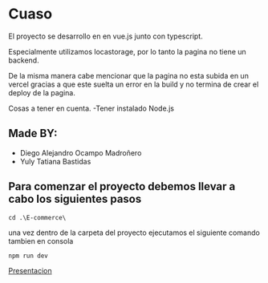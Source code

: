 # Cuaso
El proyecto se desarrollo en en vue.js junto con typescript.

Especialmente utilizamos locastorage, por lo tanto la pagina no tiene un backend.

De la misma manera cabe mencionar que la pagina no esta subida en un vercel gracias a que este suelta un error en la build y no termina de crear el deploy de la pagina.

Cosas a tener en cuenta.
 -Tener instalado Node.js

## Made BY:
 - Diego Alejandro Ocampo Madroñero
 - Yuly Tatiana Bastidas




## Para comenzar el proyecto debemos llevar a cabo los siguientes pasos
```
cd .\E-commerce\
```
una vez dentro de la carpeta del proyecto ejecutamos el siguiente comando tambien en consola
```
npm run dev
```


[Presentacion](https://www.canva.com/design/DAGWxQcVLdY/R690EVsBM_eksM3WVB0yjQ/edit?utm_content=DAGWxQcVLdY&utm_campaign=designshare&utm_medium=link2&utm_source=sharebutton)


